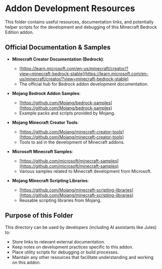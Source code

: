 # Addon Development Resources

This folder contains useful resources, documentation links, and potentially helper scripts for the development and debugging of this Minecraft Bedrock Edition addon.

## Official Documentation & Samples

*   **Minecraft Creator Documentation (Bedrock)**:
    *   [https://learn.microsoft.com/en-us/minecraft/creator/?view=minecraft-bedrock-stable](https://learn.microsoft.com/en-us/minecraft/creator/?view=minecraft-bedrock-stable)
    *   The official hub for Bedrock addon development documentation.

*   **Mojang Bedrock Addon Samples**:
    *   [https://github.com/Mojang/bedrock-samples](https://github.com/Mojang/bedrock-samples)
    *   Example packs and scripts provided by Mojang.

*   **Mojang Minecraft Creator Tools**:
    *   [https://github.com/Mojang/minecraft-creator-tools](https://github.com/Mojang/minecraft-creator-tools)
    *   Tools to aid in the development of Minecraft addons.

*   **Microsoft Minecraft Samples**:
    *   [https://github.com/microsoft/minecraft-samples](https://github.com/microsoft/minecraft-samples)
    *   Various samples related to Minecraft development from Microsoft.

*   **Mojang Minecraft Scripting Libraries**:
    *   [https://github.com/Mojang/minecraft-scripting-libraries](https://github.com/Mojang/minecraft-scripting-libraries)
    *   Reusable scripting libraries from Mojang.

## Purpose of this Folder

This directory can be used by developers (including AI assistants like Jules) to:
- Store links to relevant external documentation.
- Keep notes on development practices specific to this addon.
- Place utility scripts for debugging or build processes.
- Maintain any other resources that facilitate understanding and working on this addon.
